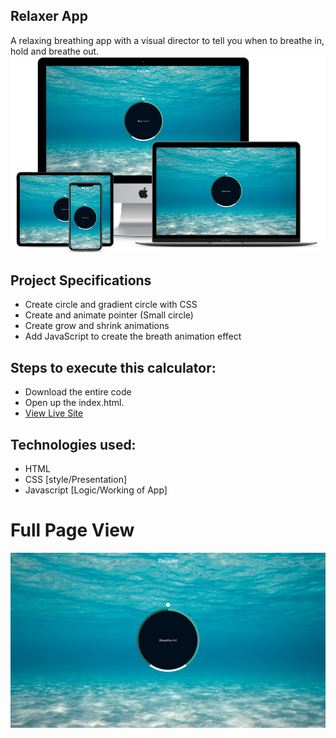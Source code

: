 ## Relaxer App

A relaxing breathing app with a visual director to tell you when to breathe in, hold and breathe out.
![title-pic](breathe.png)

## Project Specifications

- Create circle and gradient circle with CSS
- Create and animate pointer (Small circle)
- Create grow and shrink animations
- Add JavaScript to create the breath animation effect
  
## Steps to execute this calculator:
- Download the entire code 
- Open up the index.html.
- [View Live Site](https://anthonys1760.github.io/Relaxer-App/)


## Technologies used: 
- HTML
- CSS [style/Presentation]
- Javascript [Logic/Working of App]
  
# Full Page View
![Breathe-Image](breathelong.png)
